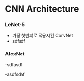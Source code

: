 # CNN Architecture

### LeNet-5

- 가장 첫번쨰로 적용시킨 ConvNet
- sdfsdf

### AlexNet

-sdfasdf

-asdfsdaf

